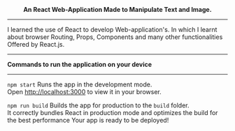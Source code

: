 <center><b>An React Web-Application Made to Manipulate Text and Image.</b></center><hr>
I learned the use of React to develop Web-application's. In which I learnt about browser Routing, Props, Components and many other functionalities Offered by React.js.
<hr>
<b>Commands to run the application on your device</b>
<hr>

`npm start` Runs the app in the development mode.\
Open [http://localhost:3000](http://localhost:3000) to view it in your browser.

`npm run build` Builds the app for production to the `build` folder.\
It correctly bundles React in production mode and optimizes the build for the best performance
Your app is ready to be deployed!
